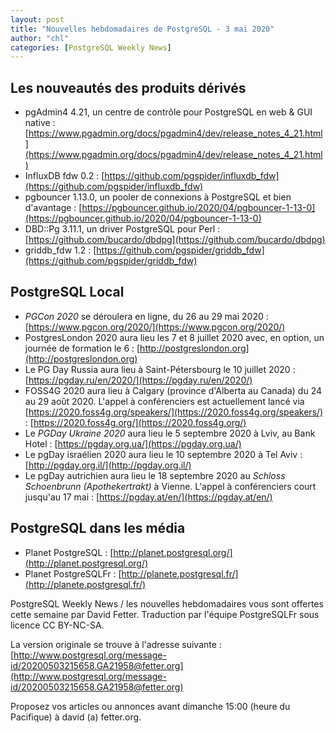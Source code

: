 ```yaml
---
layout: post
title: "Nouvelles hebdomadaires de PostgreSQL - 3 mai 2020"
author: "chl"
categories: [PostgreSQL Weekly News]
---
```


## Les nouveautés des produits dérivés

- pgAdmin4 4.21, un centre de contrôle pour PostgreSQL en web & GUI native :
  [https://www.pgadmin.org/docs/pgadmin4/dev/release_notes_4_21.html](https://www.pgadmin.org/docs/pgadmin4/dev/release_notes_4_21.html)
- InfluxDB fdw 0.2 :
  [https://github.com/pgspider/influxdb_fdw](https://github.com/pgspider/influxdb_fdw)
- pgbouncer 1.13.0, un pooler de connexions à PostgreSQL et bien d'avantage :
  [https://pgbouncer.github.io/2020/04/pgbouncer-1-13-0](https://pgbouncer.github.io/2020/04/pgbouncer-1-13-0)
- DBD::Pg 3.11.1, un driver PostgreSQL pour Perl :
  [https://github.com/bucardo/dbdpg](https://github.com/bucardo/dbdpg)
- griddb_fdw 1.2 :
  [https://github.com/pgspider/griddb_fdw](https://github.com/pgspider/griddb_fdw)

## PostgreSQL Local

- *PGCon 2020* se déroulera en ligne, du 26 au 29 mai 2020 :
  [https://www.pgcon.org/2020/](https://www.pgcon.org/2020/)
- PostgresLondon 2020 aura lieu les 7 et 8 juillet 2020 avec, en option, un journée
  de formation le 6 :
  [http://postgreslondon.org](http://postgreslondon.org)
- Le PG Day Russia aura lieu à Saint-Pétersbourg le 10 juillet 2020 :
  [https://pgday.ru/en/2020/](https://pgday.ru/en/2020/)
- FOSS4G 2020 aura lieu à Calgary (province d'Alberta au Canada) du 24 au 29 août 2020.
  L'appel à conférenciers est actuellement lancé via [https://2020.foss4g.org/speakers/](https://2020.foss4g.org/speakers/) :
  [https://2020.foss4g.org/](https://2020.foss4g.org/)
- Le *PGDay Ukraine 2020* aura lieu le 5 septembre 2020 à Lviv, au Bank Hotel :
  [https://pgday.org.ua/](https://pgday.org.ua/)
- Le pgDay israélien 2020 aura lieu le 10 septembre 2020 à Tel Aviv :
  [http://pgday.org.il/](http://pgday.org.il/)
- Le pgDay autrichien aura lieu le 18 septembre 2020 au *Schloss Schoenbrunn
  (Apothekertrakt)* à Vienne. L'appel à conférenciers court jusqu'au 17 mai :
  [https://pgday.at/en/](https://pgday.at/en/)

## PostgreSQL dans les média

- Planet PostgreSQL : [http://planet.postgresql.org/](http://planet.postgresql.org/)
- Planet PostgreSQLFr : [http://planete.postgresql.fr/](http://planete.postgresql.fr/)

PostgreSQL Weekly News / les nouvelles hebdomadaires vous sont offertes cette semaine par David Fetter. Traduction par l'équipe PostgreSQLFr sous licence CC BY-NC-SA.


La version originale se trouve à l'adresse suivante :
[http://www.postgresql.org/message-id/20200503215658.GA21958@fetter.org](http://www.postgresql.org/message-id/20200503215658.GA21958@fetter.org)

Proposez vos articles ou annonces avant dimanche 15:00 (heure du Pacifique) à david (a) fetter.org.

